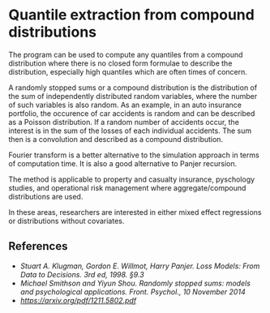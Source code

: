 # Quantile extraction from compound distributions

The program can be used to compute any quantiles from a compound distribution where there is no closed form formulae to describe the distribution, especially high quantiles which are often times of concern. 

A randomly stopped sums or a compound distribution is the distribution of the sum of independently distributed random variables, where the number of such variables is also random.
As an example, in an auto insurance portfolio, the occurence of car accidents is random and can be described as a Poisson distribution. If a random number of accidents occur, the interest is in the sum of the losses of each individual accidents. 
The sum then is a convolution and described as a compound distribution. 

Fourier transform is a better alternative to the simulation approach in terms of computation time. It is also a good alternative to Panjer recursion. 

The method is applicable to property and casualty insurance, pyschology studies, and operational risk management where aggregate/compound distributions are used. 

In these areas, researchers are interested in either mixed effect regressions or distributions without covariates.  

## References
+ *Stuart A. Klugman, Gordon E. Willmot, Harry Panjer. Loss Models: From Data to Decisions. 3rd ed, 1998. §9.3*
+ *Michael Smithson and Yiyun Shou. Randomly stopped sums: models and psychological applications. Front. Psychol., 10 November 2014*
+ *https://arxiv.org/pdf/1211.5802.pdf*
